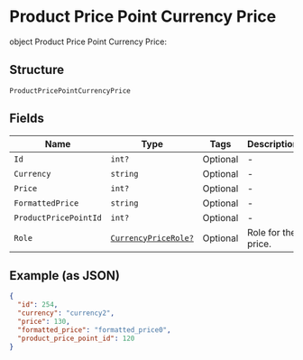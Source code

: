 
# Product Price Point Currency Price

object Product Price Point Currency Price:

## Structure

`ProductPricePointCurrencyPrice`

## Fields

| Name | Type | Tags | Description |
|  --- | --- | --- | --- |
| `Id` | `int?` | Optional | - |
| `Currency` | `string` | Optional | - |
| `Price` | `int?` | Optional | - |
| `FormattedPrice` | `string` | Optional | - |
| `ProductPricePointId` | `int?` | Optional | - |
| `Role` | [`CurrencyPriceRole?`](../../doc/models/currency-price-role.md) | Optional | Role for the price. |

## Example (as JSON)

```json
{
  "id": 254,
  "currency": "currency2",
  "price": 130,
  "formatted_price": "formatted_price0",
  "product_price_point_id": 120
}
```


